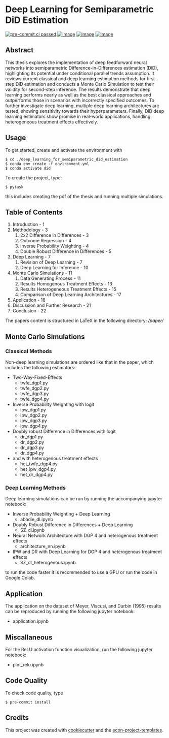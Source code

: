 # Deep Learning for Semiparametric DiD Estimation

[![pre-commit.ci passed](https://img.shields.io/badge/pre--commit.ci-passed-brightgreen)](https://results.pre-commit.ci/run/github/274689747/1678058970.SI-lnarDSRqXafVBdLucmg)
[![image](https://img.shields.io/badge/python-3.11.0-blue)](https://www.python.org/)
[![image](https://img.shields.io/badge/license-MIT-green)](https://opensource.org/license/mit/)
[![image](https://img.shields.io/badge/LaTeX-v0.3.0-yellowgreen)](https://www.tug.org/texlive/)

## Abstract

This thesis explores the implementation of deep feedforward neural networks into
semiparametric Difference-in-Differences estimation (DiD), highlighting its potential
under conditional parallel trends assumption. It reviews current classical and deep
learning estimation methods for first-step DiD estimation and conducts a Monte Carlo
Simulation to test their validity for second-step inference. The results demonstrate
that deep learning performs nearly as well as the best classical approaches and
outperforms those in scenarios with incorrectly specified outcomes. To further
investigate deep learning, multiple deep learning architectures are tested, showing
sensitivity towards their hyperparameters. Finally, DiD deep learning estimators show
promise in real-world applications, handling heterogeneous treatment effects
effectively.

## Usage

To get started, create and activate the environment with

```console
$ cd ./deep_learning_for_semiparametric_did_estimation
$ conda env create -f environment.yml
$ conda activate did
```

To create the project, type:

```console
$ pytask
```

this includes creating the pdf of the thesis and running multiple simulations.

## Table of Contents

1. Introduction - 1
1. Methodology - 3
   1. 2x2 Difference in Differences - 3
   1. Outcome Regression - 4
   1. Inverse Probability Weighting - 4
   1. Double Robust Difference in Differences - 5
1. Deep Learning - 7
   1. Revision of Deep Learning - 7
   1. Deep Learning for Inference - 10
1. Monte Carlo Simulations - 11
   1. Data Generating Process - 11
   1. Results Homogenous Treatment Effects - 13
   1. Results Heterogeneous Treatment Effects - 15
   1. Comparison of Deep Learning Architectures - 17
1. Application - 18
1. Discussion and Further Research - 21
1. Conclusion - 22

The papers content is structured in LaTeX in the following directory: */paper/*

## Monte Carlo Simulations

### Classical Methods

Non-deep learning simulations are ordered like that in the paper, which includes the
following estimators:

- Two-Way-Fixed-Effects
  - twfe_dgp1.py
  - twfe_dgp2.py
  - twfe_dgp3.py
  - twfe_dgp4.py
- Inverse Probability Weighting with logit
  - ipw_dgp1.py
  - ipw_dgp2.py
  - ipw_dgp3.py
  - ipw_dgp4.py
- Doubly robust Difference in Differences with logit
  - dr_dgp1.py
  - dr_dgp2.py
  - dr_dgp3.py
  - dr_dgp4.py
- and with heterogenous treatment effects
  - het_twfe_dgp4.py
  - het_ipw_dgp4.py
  - het_dr_dgp4.py

### Deep Learning Methods

Deep learning simulations can be run by running the accompanying jupyter notebook:

- Inverse Probability Weighting + Deep Learning
  - abadie_dl.ipynb
- Doubly Robust Difference in Differences + Deep Learning
  - SZ_dl.ipynb
- Neural Network Architecture with DGP 4 and heterogenous treatment effects
  - architecture_nn.ipynb
- IPW and DR with Deep Learning for DGP 4 and heterogenous treatment effects
  - SZ_dl_heterogenous.ipynb

to run the code faster it is recommended to use a GPU or run the code in Google Colab.

## Application

The application on the dataset of Meyer, Viscusi, and Durbin (1995) results can be
reproduced by running the following jupyter notebook:

- application.ipynb

## Miscallaneous

For the ReLU activation function visualization, run the following jupyter notebook:

- plot_relu.ipynb

## Code Quality

To check code quality, type

```console
$ pre-commit install
```

## Credits

This project was created with [cookiecutter](https://github.com/audreyr/cookiecutter)
and the
[econ-project-templates](https://github.com/OpenSourceEconomics/econ-project-templates).
